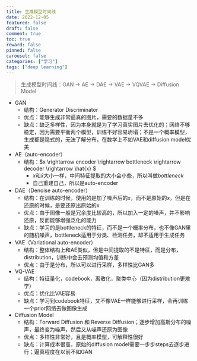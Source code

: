 ```yaml
---
title: 生成模型时间线
date: 2022-12-05
featured: false
draft: false
comment: true
toc: true
reward: false
pinned: false
carousel: false
categories: ["学习"]
tags: ["deep learning"]
---
```


> 生成模型时间线：GAN $\rightarrow$ AE $\rightarrow$ DAE $\rightarrow$ VAE $\rightarrow$ VQVAE $\rightarrow$ Diffusion Model

<!--more-->

- GAN
  - 结构：Generator	Discriminator
  - 优点：能够生成非常逼真的图片，需要的数据量不多
  - 缺点：缺乏多样性，因为本身就是为了学习真实图片去优化的；网络不够稳定，因为需要平衡两个模型，训练不好容易坍塌；不是一个概率模型，生成都是隐式的，无法了解分布，在数学上不如VAE和diffusion model优美
- AE（auto-encoder）
  - 结构：$x \rightarrow encoder \rightarrow bottleneck \rightarrow decoder \rightarrow \hat{x} $
    - $x$和$\hat{x}$大小一样，中间特征提取的大小会小些，所以叫做$bottleneck$
    - 自己重建自己，所以是auto-encoder
- DAE（Denoise auto-encoder）
  - 结构：在训练的时候，使用的是加了噪声后的$x$，而不是原始的$x$，但是在还原的时候，是要还原出原始的$x$
  - 优点：由于图像一般是冗余度比较高的，所以加入一定的噪声，并不影响还原，反而能够增强泛化的能力
  - 缺点：学习的是bottleneck的特征，而不是一个概率分布，也不像GAN里的随机噪声，bottleneck适用于分类、检测任务，却不适用于生成任务
- VAE（Variational auto-encoder）
  - 结构：整体结构上和AE类似，但是中间提取的不是特征，而是分布，distribution，训练中会去预测均值和方差
  - 优点：由于是分布，所以可以进行采样，多样性比GAN多
- VQ-VAE
  - 结构：特征量化，codebook，离散化，聚类中心（因为distribution更难学）
  - 优点：优化比VAE容易
  - 缺点：学习到codebook特征，又不像VAE一样能够进行采样，会再训练一个prior网络去做图像生成
- Diffusion Model
  - 结构：Forward Diffusion 和 Reverse Diffusion；逐步增加高斯分布的噪声，最终变为噪声，然后又从噪声还原为图像
  - 优点：多样性非常好，且是概率模型，可解释性很好
  - 缺点：计算成本很高，原始的diffusion model需要一步步steps去逐步进行；逼真程度在以前不如GAN


